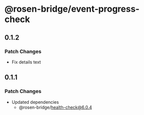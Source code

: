# @rosen-bridge/event-progress-check

## 0.1.2

### Patch Changes

- Fix details text

## 0.1.1

### Patch Changes

- Updated dependencies
  - @rosen-bridge/health-check@6.0.4
